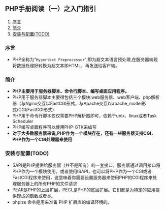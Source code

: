 ## PHP手册阅读（一）之入门指引

1. [序言](#preface)
2. [简介](#overview)
3. [安装与配置(TODO)](#install-config)
### <span id = "preface">序言</span>

+ PHP全称为"`Hypertext Preprocessor`",即为超文本语言预处理,在服务器端现将数据处理好转换为超文本即HTML，再发送给客户端。

### <span id = "overview">简介</span>
+ **PHP主要用于服务器脚本、命令行脚本、编写桌面应用程序。**
+ PHP用于服务器脚本主要得包括三个模块:web服务器、web客户端、php解析器（与Nginx交互以FastCGI形式，与Apache交互以apache_model形式/CGI/FastCGI形式）
+ PHP用于命令行脚本仅仅需要PHP解析器即可，依赖于unix、linux或者Task Scheduler
+ PHP编写桌面程序可以使用PHP-GTK来编写
+ **对于大多数服务器来说,PHP作为一个模块存在，还有一些服务器支持CGI，PHP作为一个CGI处理器来使用**

### <span id = "install-config">安装与配置(TODO)</span>
+ SAPI是PHP提供给服务器（并不是所有）的一套接口，服务器通过调用接口将PHP作为一个模块使用，或者使用ISAPI，也可以将PHP作为一个CGI或者FastCGI程序来使用，这意味着你需要设置服务器来使用PHP的CGI程序来处理服务器上的所有PHP的文件请求
+ PEAR是PHP的上层扩展，PECL是PHP的底层扩展。它们都是为特定的应用提供现成的函数或者类。
+ phpize 命令是用来准备 PHP 扩展库的编译环境的。

